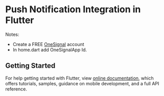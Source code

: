 # Push Notification Integration in Flutter

Notes:

- Create a FREE [OneSignal](https://onesignal.com/) account  
- In home.dart add OneSignalApp Id.

## Getting Started

For help getting started with Flutter, view
[online documentation](https://flutter.dev/docs), which offers tutorials,
samples, guidance on mobile development, and a full API reference.
